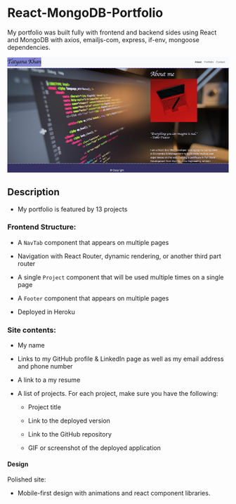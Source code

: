 # React-MongoDB-Portfolio

My portfolio was built fully with frontend and backend sides using React and MongoDB with axios, emailjs-com, express, if-env, mongoose dependencies.

![Image Alt Text](./client/public/portf.png)

## Description

* My portfolio is featured by 13 projects

### Frontend Structure:

* A `NavTab` component that appears on multiple pages

* Navigation with React Router, dynamic rendering, or another third part router

* A single `Project` component that will be used multiple times on a single page 

* A `Footer` component that appears on multiple pages

* Deployed in Heroku

### Site contents:

* My name

* Links to my GitHub profile & LinkedIn page as well as my email address and phone number

* A link to a my resume

* A list of projects. For each project, make sure you have the following:

  * Project title

  * Link to the deployed version

  * Link to the GitHub repository

  * GIF or screenshot of the deployed application

#### Design

Polished site:

* Mobile-first design with animations and react component libraries. 